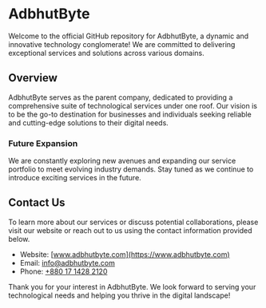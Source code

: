 # AdbhutByte

Welcome to the official GitHub repository for AdbhutByte, a dynamic and innovative technology conglomerate! We are committed to delivering exceptional services and solutions across various domains.

## Overview

AdbhutByte serves as the parent company, dedicated to providing a comprehensive suite of technological services under one roof. Our vision is to be the go-to destination for businesses and individuals seeking reliable and cutting-edge solutions to their digital needs.

### Future Expansion

We are constantly exploring new avenues and expanding our service portfolio to meet evolving industry demands. Stay tuned as we continue to introduce exciting services in the future.

## Contact Us

To learn more about our services or discuss potential collaborations, please visit our website or reach out to us using the contact information provided below.

- Website: [www.adbhutbyte.com](https://www.adbhutbyte.com)
- Email: [info@adbhutbyte.com](mailto:info@adbhutbyte.com)
- Phone: [+880 17 1428 2120](tel:+8801714282120)

Thank you for your interest in AdbhutByte. We look forward to serving your technological needs and helping you thrive in the digital landscape!
